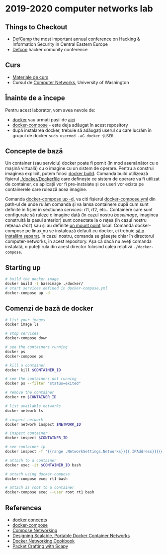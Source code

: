 # 2019-2020 computer networks lab

## Things to Checkout
- [DefCamp](https://def.camp/) the most important annual conference on Hacking & Information Security in Central Eastern Europe
- [Defcon](https://www.defcon.org/) hacker comunity conference

## Curs
- [Materiale de curs](http://nlp.unibuc.ro/people/liviu.html#Courses)
- Cursul de [Computer Networks](https://www.youtube.com/watch?v=xKNPTYtTnAo&list=PLfgkuLYEOvGMWvHRgFAcjN_p3Nzbs1t1C), University of Washington

## Înainte de a începe
Pentru acest laborator, vom avea nevoie de:
- [docker](https://docs.docker.com/install/linux/docker-ce/ubuntu/) sau urmați pașii de [aici](https://gist.github.com/senisioi/0d4326775cade99ce2dec41b8d716b04)
- [docker-compose](https://docs.docker.com/compose/install/) - este deja adăugat în acest repository
- după instalarea docker, trebuie să adăugați userul cu care lucrăm în grupul de docker `sudo usermod -aG docker $USER`

## Concepte de bază
Un container (sau serviciu) docker poate fi pornit (în mod asemănător cu o mașină virtuală) cu o imagine cu un sistem de operare. Pentru a construi imaginea explicit, putem folosi [docker build](https://docs.docker.com/engine/reference/commandline/build/). Comanda build utilizează fișierul [./docker/Dockerfile](https://github.com/senisioi/computer-networks/blob/2020/docker/Dockerfile) care definește ce sistem de operare va fi utilizat de container, ce aplicații vor fi pre-instalate și ce useri vor exista pe containerele care rulează acea imagine. 

Comanda [docker-compose up -d](https://docs.docker.com/compose/reference/up/), va citi fișierul [docker-compose.yml](https://github.com/senisioi/computer-networks/blob/2020/docker-compose.yml) din path-ul de unde rulăm comanda și va lansa containere după cum sunt definite în fișier în secțiunea *services*: rt1, rt2, etc..
Containere care sunt configurate să ruleze o imagine dată (în cazul nostru *baseimage*, imaginea construită la pasul anterior) sunt conectate la o rețea (în cazul nostru rețeaua *dmz*) sau și au definite [un mount point](https://unix.stackexchange.com/questions/3192/what-is-meant-by-mounting-a-device-in-linux) local.
Comanda docker-compose pe linux nu se instalează default cu docker, ci trebuie [să o instalăm separat](https://docs.docker.com/compose/install/). În cazul nostru, comanda se găsește chiar în directorul computer-networks, în acest repository. Așa că dacă nu aveți comanda instalată, o puteți rula din acest director folosind calea relativă `./docker-compose`.


## Starting up
```bash
# build the docker image
docker build -t baseimage ./docker/
# start services defined in docker-compose.yml
docker-compose up -d
```


## Comenzi de bază de docker
```bash
# list your images
docker image ls

# stop services
docker-compose down

# see the containers running
docker ps
docker-compose ps

# kill a container
docker kill $CONTAINER_ID

# see the containers not running
docker ps --filter "status=exited"

# remove the container
docker rm $CONTAINER_ID

# list available networks
docker network ls

# inspect network
docker network inspect $NETWORK_ID

# inspect container
docker inspect $CONTAINER_ID

# see container ip
docker inspect -f '{{range .NetworkSettings.Networks}}{{.IPAddress}}{{end}}' $CONTAINER_ID

# attach to a container
docker exec -it $CONTAINER_ID bash

# attach using docker-compose
docker-compose exec rt1 bash

# attach as root to a container
docker-compose exec --user root rt1 bash
```

## References
- [docker concepts](https://docs.docker.com/engine/docker-overview/#docker-engine)
- [docker-compose](http://docker-k8s-lab.readthedocs.io/en/latest/docker/docker-compose.html)
- [Compose Networking](https://runnable.com/docker/docker-compose-networking)
- [Designing Scalable, Portable Docker Container Networks](https://success.docker.com/article/Docker_Reference_Architecture-_Designing_Scalable,_Portable_Docker_Container_Networks)
- [Docker Networking Cookbook](https://github.com/TechBookHunter/Free-Docker-Books/blob/2020/book/Docker%20Networking%20Cookbook.pdf)
- [Packet Crafting with Scapy](http://www.scs.ryerson.ca/~zereneh/cn8001/CN8001-PacketCraftingUsingScapy-WilliamZereneh.pdf)
